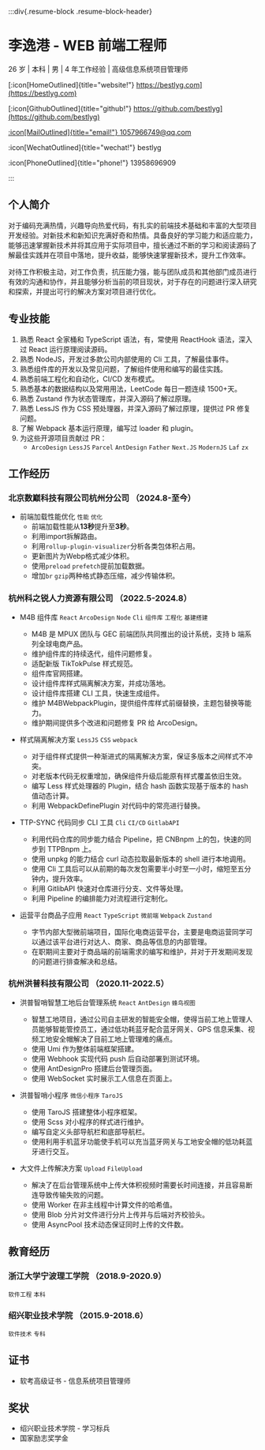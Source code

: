 :::div{.resume-block .resume-block-header}

# 李逸港 - WEB 前端工程师

26 岁 | 本科 | 男 | 4 年工作经验 | 高级信息系统项目管理师

[:icon[HomeOutlined]{title="website!"} https://bestlyg.com](https://bestlyg.com)

[:icon[GithubOutlined]{title="github!"} https://github.com/bestlyg](https://github.com/bestlyg)

[:icon[MailOutlined]{title="email!"} 1057966749@qq.com](mailto:1057966749@qq.com)

:icon[WechatOutlined]{title="wechat!"} bestlyg

:icon[PhoneOutlined]{title="phone!"} 13958696909

:::

## 个人简介

对于编码充满热情，兴趣导向热爱代码，有扎实的前端技术基础和丰富的大型项目开发经验。对新技术和新知识充满好奇和热情。具备良好的学习能力和适应能力，能够迅速掌握新技术并将其应用于实际项目中，擅长通过不断的学习和阅读源码了解最佳实践并在项目中落地，提升收益，能够快速掌握新技术，提升工作效率。

对待工作积极主动，对工作负责，抗压能力强，能与团队成员和其他部门成员进行有效的沟通和协作，并且能够分析当前的项目现状，对于存在的问题进行深入研究和探索，并提出可行的解决方案对项目进行优化。

## 专业技能

1. 熟悉 React 全家桶和 TypeScript 语法，有，常使用 ReactHook 语法，深入过 React 运行原理阅读源码。
2. 熟悉 NodeJS，开发过多款公司内部使用的 Cli 工具，了解最佳事件。
3. 熟悉组件库的开发以及常见问题，了解组件使用和编写的最佳实践。
4. 熟悉前端工程化和自动化，CI/CD 发布模式。
5. 熟悉基本的数据结构以及常用用法，LeetCode 每日一题连续 1500+天。
6. 熟悉 Zustand 作为状态管理库，并深入源码了解过原理。
7. 熟悉 LessJS 作为 CSS 预处理器，并深入源码了解过原理，提供过 PR 修复问题。
8. 了解 Webpack 基本运行原理，编写过 loader 和 plugin。
9. 为这些开源项目贡献过 PR：
    - `ArcoDesign` `LessJS` `Parcel` `AntDesign` `Father` `Next.JS` `ModernJS` `Laf` `zx`

## 工作经历

### 北京数巅科技有限公司杭州分公司 （2024.8-至今）

-   前端加载性能优化 `性能` `优化`
    -   前端加载性能从**13秒**提升至**3秒**。
    -   利用import拆解路由。
    -   利用`rollup-plugin-visualizer`分析各类包体积占用。
    -   更新图片为Webp格式减少体积。
    -   使用`preload` `prefetch`提前加载数据。
    -   增加`br` `gzip`两种格式静态压缩，减少传输体积。

### 杭州科之锐人力资源有限公司 （2022.5-2024.8）

-   M4B 组件库 `React` `ArcoDesign` `Node` `Cli` `组件库` `工程化` `基建搭建`

    -   M4B 是 MPUX 团队与 GEC 前端团队共同推出的设计系统，支持 b 端系列全球电商产品。
    -   维护组件库的持续迭代，组件问题修复。
    -   适配新版 TikTokPulse 样式规范。
    -   组件库官网搭建。
    -   设计组件库样式隔离解决方案，并成功落地。
    -   设计组件库搭建 CLI 工具，快速生成组件。
    -   维护 M4BWebpackPlugin，提供组件库样式前缀替换，主题包替换等能力。
    -   维护期间提供多个改进和问题修复 PR 给 ArcoDesign。

-   样式隔离解决方案 `LessJS` `CSS` `webpack`

    -   对于组件样式提供一种渐进式的隔离解决方案，保证多版本之间样式不冲突。
    -   对老版本代码无权重增加，确保组件升级后能原有样式覆盖依旧生效。
    -   编写 Less 样式处理器的 Plugin，结合 hash 函数实现基于版本的 hash 值动态计算。
    -   利用 WebpackDefinePlugin 对代码中的常亮进行替换。

-   TTP-SYNC 代码同步 CLI 工具 `Cli` `CI/CD` `GitlabAPI`

    -   利用代码仓库的同步能力结合 Pipeline，把 CNBnpm 上的包，快速的同步到 TTPBnpm 上。
    -   使用 unpkg 的能力结合 curl 动态拉取最新版本的 shell 进行本地调用。
    -   使用 Cli 工具后可以从前期的每次发包需要半小时至一小时，缩短至五分钟内，提升效率。
    -   利用 GitlibAPI 快速对仓库进行分支、文件等处理。
    -   利用 Pipeline 的编排能力对流程进行定制化。

-   运营平台商品子应用 `React` `TypeScript` `微前端` `Webpack` `Zustand`
    -   字节内部大型微前端项目，国际化电商运营平台，主要是电商运营同学可以通过该平台进行对达人、商家、商品等信息的内部管理。
    -   在职期间主要对于商品端的前端需求的编写和维护，并对于开发期间发现的问题进行排查解决和总结。

### 杭州洪普科技有限公司 （2020.11-2022.5）

-   洪普智哨智慧工地后台管理系统 `React` `AntDesign` `蜂鸟视图`

    -   智慧工地项目，通过公司自主研发的智能安全帽，使得当前工地上管理人员能够智能管控员工，通过低功耗蓝牙配合蓝牙网关、GPS 信息采集、视频工地安全帽解决了目前工地上管理难的痛点。
    -   使用 Umi 作为整体前端框架搭建。
    -   使用 Webhook 实现代码 push 后自动部署到测试环境。
    -   使用 AntDesignPro 搭建后台管理页面。
    -   使用 WebSocket 实时展示工人信息在页面上。

-   洪普智哨小程序 `微信小程序` `TaroJS`

    -   使用 TaroJS 搭建整体小程序框架。
    -   使用 Scss 对小程序的样式进行维护。
    -   编写自定义头部导航栏和底部导航栏。
    -   使用利用手机蓝牙功能使手机可以充当蓝牙网关与工地安全帽的低功耗蓝牙进行交互。

-   大文件上传解决方案 `Upload` `FileUpload`
    -   解决了在后台管理系统中上传大体积视频时需要长时间连接，并且容易断连导致传输失败的问题。
    -   使用 Worker 在非主线程中计算文件的哈希值。
    -   使用 Blob 分片对文件进行分片上传并与后端对齐校验头。
    -   使用 AsyncPool 技术动态保证同时上传的文件数。

## 教育经历

### 浙江大学宁波理工学院 （2018.9-2020.9）

`软件工程` `本科`

### 绍兴职业技术学院 （2015.9-2018.6）

`软件技术` `专科`

## 证书

-   软考高级证书 - 信息系统项目管理师

## 奖状

-   绍兴职业技术学院 - 学习标兵
-   国家励志奖学金
